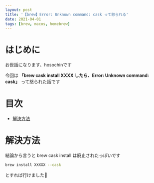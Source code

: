 ```yaml
---
layout: post
title: '【brew】Error: Unknown command: cask って怒られる'
date: 2021-04-01
tags: [brew, macos, homebrew]
---
```


# はじめに

お世話になります、hosochinです

今回は
**「brew cask install XXXX したら、Error: Unknown command: cask」**
って怒られた話です

# 目次

- [解決方法](#解決方法)

# 解決方法

結論から言うと brew cask install は廃止されたっぽいです

```bash
brew install XXXXX --cask
```

とすれば行けました🍺
